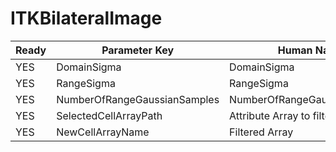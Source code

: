 # ITKBilateralImage #

| Ready | Parameter Key | Human Name | Parameter Type | Parameter Class |
|-------|---------------|------------|-----------------|----------------|
| YES | DomainSigma | DomainSigma | float64 | Float64Parameter |
| YES | RangeSigma | RangeSigma | float64 | Float64Parameter |
| YES | NumberOfRangeGaussianSamples | NumberOfRangeGaussianSamples | float64 | Float64Parameter |
| YES | SelectedCellArrayPath | Attribute Array to filter | DataPath | ArraySelectionParameter |
| YES | NewCellArrayName | Filtered Array | StringParameter::ValueType | StringParameter |
